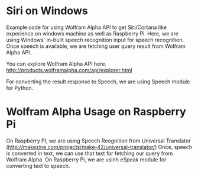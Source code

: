 # Siri on Windows
Example code for using Wolfram Alpha API to get Siri/Cortana like experience on windows machine as well as Raspberry Pi.
Here, we are using Windows' in-built speech recognition input for speech recognition. Once speech is available, we are fetching user query result from Wolfram Alpha API.

You can explore Wolfram Alpha API here. http://products.wolframalpha.com/api/explorer.html

For converting the result response to Speech, we are using Speech module for Python. 

# Wolfram Alpha Usage on Raspberry Pi
On Raspberry PI, we are using Speech Reognition from Universal Translator (http://makezine.com/projects/make-42/universal-translator/)
Once, speech is converted in text, we can use that text for fetching our query from Wolfram Alpha. On Raspberry Pi, we are usinh eSpeak module for converting text to speech.
